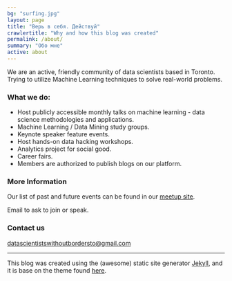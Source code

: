 ```yaml
---
bg: "surfing.jpg"
layout: page
title: "Верь в себя. Действуй"
crawlertitle: "Why and how this blog was created"
permalink: /about/
summary: "Обо мне"
active: about
---
```


We are an active, friendly community of data scientists based in Toronto. Trying to utilize Machine Learning techniques to solve real-world problems. 

### What we do:

* Host publicly accessible monthly talks on machine learning - data science methodologies and applications. 
* Machine Learning / Data Mining study groups. 
* Keynote speaker feature events. 
* Host hands-on data hacking workshops. 
* Analytics project for social good.
* Career fairs. 
* Members are authorized to publish blogs on our platform.

### More Information

Our list of past and future events can be found in our [meetup site](https://www.meetup.com/Toronto-Machine-Learning-Book-Club/).

Email to ask to join or speak.



### Contact us

[datascientistswithoutbordersto@gmail.com](mailto:datascientistswithoutbordersto@gmail.com)



----

This blog was created using the (awesome) static site generator [Jekyll][jekyll], and it is base on the theme found [here][jekyll-new].

[jekyll-new]: https://github.com/jglovier/jekyll-new
[jekyll]: http://jekyllrb.com/
